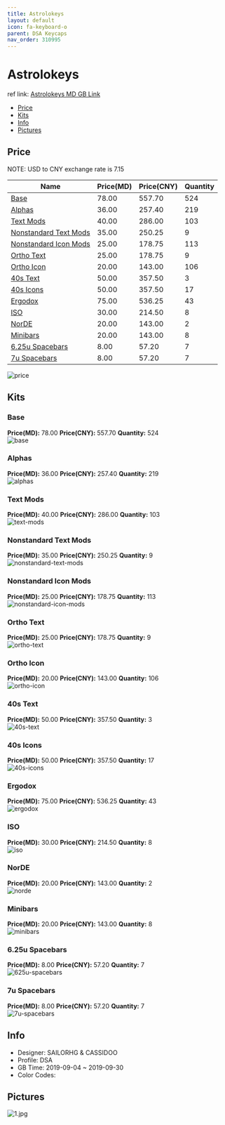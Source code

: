 ```yaml
---
title: Astrolokeys 
layout: default
icon: fa-keyboard-o
parent: DSA Keycaps
nav_order: 310995
---
```


# Astrolokeys 

ref link: [Astrolokeys MD GB Link](https://drop.com/buy/drop-dsa-astrolokeys-keycaps-by-sailorhg-and-cassidoo)  

* [Price](#price)  
* [Kits](#kits)  
* [Info](#info)  
* [Pictures](#pictures)  


## Price  
NOTE: USD to CNY exchange rate is 7.15

| Name          | Price(MD)    |  Price(CNY) | Quantity |
| ------------- | ------------ |  ---------- | -------- |
|[Base](#base)|78.00|557.70|524|
|[Alphas](#alphas)|36.00|257.40|219|
|[Text Mods](#text-mods)|40.00|286.00|103|
|[Nonstandard Text Mods](#nonstandard-text-mods)|35.00|250.25|9|
|[Nonstandard Icon Mods](#nonstandard-icon-mods)|25.00|178.75|113|
|[Ortho Text](#ortho-text)|25.00|178.75|9|
|[Ortho Icon](#ortho-icon)|20.00|143.00|106|
|[40s Text](#40s-text)|50.00|357.50|3|
|[40s Icons](#40s-icons)|50.00|357.50|17|
|[Ergodox](#ergodox)|75.00|536.25|43|
|[ISO](#iso)|30.00|214.50|8|
|[NorDE](#norde)|20.00|143.00|2|
|[Minibars](#minibars)|20.00|143.00|8|
|[6.25u Spacebars](#625u-spacebars)|8.00|57.20|7|
|[7u Spacebars](#7u-spacebars)|8.00|57.20|7|

<img src="{{ 'assets/images/dsa-keycaps/astrolokeys/price.jpg' | relative_url }}" alt="price" class="image featured">

## Kits  
### Base  
**Price(MD):** 78.00    **Price(CNY):** 557.70    **Quantity:** 524  
<img src="{{ 'assets/images/dsa-keycaps/astrolokeys/kits_pics/base.jpg' | relative_url }}" alt="base" class="image featured">

### Alphas  
**Price(MD):** 36.00    **Price(CNY):** 257.40    **Quantity:** 219  
<img src="{{ 'assets/images/dsa-keycaps/astrolokeys/kits_pics/alphas.jpg' | relative_url }}" alt="alphas" class="image featured">

### Text Mods  
**Price(MD):** 40.00    **Price(CNY):** 286.00    **Quantity:** 103  
<img src="{{ 'assets/images/dsa-keycaps/astrolokeys/kits_pics/text-mods.jpg' | relative_url }}" alt="text-mods" class="image featured">

### Nonstandard Text Mods  
**Price(MD):** 35.00    **Price(CNY):** 250.25    **Quantity:** 9  
<img src="{{ 'assets/images/dsa-keycaps/astrolokeys/kits_pics/nonstandard-text-mods.jpg' | relative_url }}" alt="nonstandard-text-mods" class="image featured">

### Nonstandard Icon Mods  
**Price(MD):** 25.00    **Price(CNY):** 178.75    **Quantity:** 113  
<img src="{{ 'assets/images/dsa-keycaps/astrolokeys/kits_pics/nonstandard-icon-mods.jpg' | relative_url }}" alt="nonstandard-icon-mods" class="image featured">

### Ortho Text  
**Price(MD):** 25.00    **Price(CNY):** 178.75    **Quantity:** 9  
<img src="{{ 'assets/images/dsa-keycaps/astrolokeys/kits_pics/ortho-text.jpg' | relative_url }}" alt="ortho-text" class="image featured">

### Ortho Icon  
**Price(MD):** 20.00    **Price(CNY):** 143.00    **Quantity:** 106  
<img src="{{ 'assets/images/dsa-keycaps/astrolokeys/kits_pics/ortho-icon.jpg' | relative_url }}" alt="ortho-icon" class="image featured">

### 40s Text  
**Price(MD):** 50.00    **Price(CNY):** 357.50    **Quantity:** 3  
<img src="{{ 'assets/images/dsa-keycaps/astrolokeys/kits_pics/40s-text.jpg' | relative_url }}" alt="40s-text" class="image featured">

### 40s Icons  
**Price(MD):** 50.00    **Price(CNY):** 357.50    **Quantity:** 17  
<img src="{{ 'assets/images/dsa-keycaps/astrolokeys/kits_pics/40s-icons.jpg' | relative_url }}" alt="40s-icons" class="image featured">

### Ergodox  
**Price(MD):** 75.00    **Price(CNY):** 536.25    **Quantity:** 43  
<img src="{{ 'assets/images/dsa-keycaps/astrolokeys/kits_pics/ergodox.jpg' | relative_url }}" alt="ergodox" class="image featured">

### ISO  
**Price(MD):** 30.00    **Price(CNY):** 214.50    **Quantity:** 8  
<img src="{{ 'assets/images/dsa-keycaps/astrolokeys/kits_pics/iso.jpg' | relative_url }}" alt="iso" class="image featured">

### NorDE  
**Price(MD):** 20.00    **Price(CNY):** 143.00    **Quantity:** 2  
<img src="{{ 'assets/images/dsa-keycaps/astrolokeys/kits_pics/norde.jpg' | relative_url }}" alt="norde" class="image featured">

### Minibars  
**Price(MD):** 20.00    **Price(CNY):** 143.00    **Quantity:** 8  
<img src="{{ 'assets/images/dsa-keycaps/astrolokeys/kits_pics/minibars.jpg' | relative_url }}" alt="minibars" class="image featured">

### 6.25u Spacebars  
**Price(MD):** 8.00    **Price(CNY):** 57.20    **Quantity:** 7  
<img src="{{ 'assets/images/dsa-keycaps/astrolokeys/kits_pics/625u-spacebars.jpg' | relative_url }}" alt="625u-spacebars" class="image featured">

### 7u Spacebars  
**Price(MD):** 8.00    **Price(CNY):** 57.20    **Quantity:** 7  
<img src="{{ 'assets/images/dsa-keycaps/astrolokeys/kits_pics/7u-spacebars.jpg' | relative_url }}" alt="7u-spacebars" class="image featured">


## Info  
* Designer: SAILORHG & CASSIDOO  
* Profile: DSA  
* GB Time: 2019-09-04 ~ 2019-09-30 
* Color Codes:   


## Pictures  
<img src="{{ 'assets/images/dsa-keycaps/astrolokeys/rendering_pics/1.jpg' | relative_url }}" alt="1.jpg" class="image featured">
